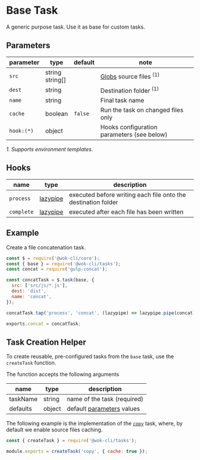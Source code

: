 # Base Task

A generic purpose task. Use it as base for custom tasks.

## Parameters

| parameter  | type               | default | note                                       |
| ---------- | ------------------ | ------- | ------------------------------------------ |
| `src`      | string<br>string[] |         | [Globs][1] source files <sup>(1)</sup>     |
| `dest`     | string             |         | Destination folder <sup>(1)</sup>          |
| `name`     | string             |         | Final task name                            |
| `cache`    | boolean            | `false` | Run the task on changed files only         |
| `hook:(*)` | object             |         | Hooks configuration parameters (see below) |

_1. Supports environment templates._

[1]: https://gulpjs.com/docs/en/api/concepts#globs

## Hooks

| name       | type          | description                                                   |
| ---------- | ------------- | ------------------------------------------------------------- |
| `process`  | [lazypipe][2] | executed before writing each file onto the destination folder |
| `complete` | [lazypipe][2] | executed after each file has been written                     |

[2]: https://github.com/OverZealous/lazypipe

## Example

Create a file concatenation task.

```js
const $ = require('@wok-cli/core');
const { base } = require('@wok-cli/tasks');
const concat = require('gulp-concat');

const concatTask = $.task(base, {
  src: ['src/js/*.js'],
  dest: 'dist',
  name: 'concat',
});

concatTask.tap('process', 'concat', (lazypipe) => lazypipe.pipe(concat));

exports.concat = concatTask;
```

## Task Creation Helper

To create reusable, pre-configured tasks from the `base` task, use the `createTask` function.

The function accepts the following arguments

| name     | type   | description                              |
| -------- | ------ | ---------------------------------------- |
| taskName | string | name of the task (required)              |
| defaults | object | default [parameters](#parameters) values |

The following example is the implementation of the [`copy`](/packages/tasks/copy) task, where, by default we enable source files caching.

```js
const { createTask } = require('@wok-cli/tasks');

module.exports = createTask('copy', { cache: true });
```
